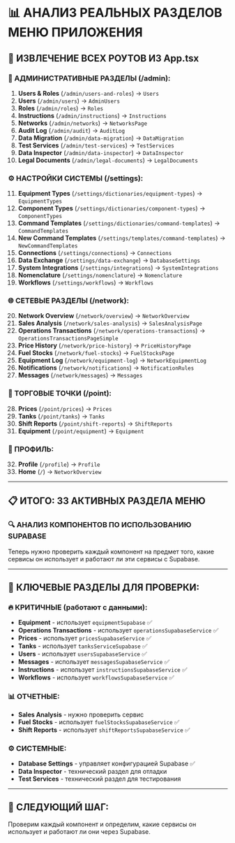 # 📊 АНАЛИЗ РЕАЛЬНЫХ РАЗДЕЛОВ МЕНЮ ПРИЛОЖЕНИЯ

## 🎯 ИЗВЛЕЧЕНИЕ ВСЕХ РОУТОВ ИЗ App.tsx

### 👑 АДМИНИСТРАТИВНЫЕ РАЗДЕЛЫ (/admin):
1. **Users & Roles** (`/admin/users-and-roles`) → `Users`
2. **Users** (`/admin/users`) → `AdminUsers` 
3. **Roles** (`/admin/roles`) → `Roles`
4. **Instructions** (`/admin/instructions`) → `Instructions`
5. **Networks** (`/admin/networks`) → `NetworksPage`
6. **Audit Log** (`/admin/audit`) → `AuditLog`
7. **Data Migration** (`/admin/data-migration`) → `DataMigration`
8. **Test Services** (`/admin/test-services`) → `TestServices`
9. **Data Inspector** (`/admin/data-inspector`) → `DataInspector`
10. **Legal Documents** (`/admin/legal-documents`) → `LegalDocuments`

### ⚙️ НАСТРОЙКИ СИСТЕМЫ (/settings):
11. **Equipment Types** (`/settings/dictionaries/equipment-types`) → `EquipmentTypes`
12. **Component Types** (`/settings/dictionaries/component-types`) → `ComponentTypes`
13. **Command Templates** (`/settings/dictionaries/command-templates`) → `CommandTemplates`
14. **New Command Templates** (`/settings/templates/command-templates`) → `NewCommandTemplates`
15. **Connections** (`/settings/connections`) → `Connections`
16. **Data Exchange** (`/settings/data-exchange`) → `DatabaseSettings`
17. **System Integrations** (`/settings/integrations`) → `SystemIntegrations`
18. **Nomenclature** (`/settings/nomenclature`) → `Nomenclature`
19. **Workflows** (`/settings/workflows`) → `Workflows`

### 🌐 СЕТЕВЫЕ РАЗДЕЛЫ (/network):
20. **Network Overview** (`/network/overview`) → `NetworkOverview`
21. **Sales Analysis** (`/network/sales-analysis`) → `SalesAnalysisPage`
22. **Operations Transactions** (`/network/operations-transactions`) → `OperationsTransactionsPageSimple`
23. **Price History** (`/network/price-history`) → `PriceHistoryPage`
24. **Fuel Stocks** (`/network/fuel-stocks`) → `FuelStocksPage`
25. **Equipment Log** (`/network/equipment-log`) → `NetworkEquipmentLog`
26. **Notifications** (`/network/notifications`) → `NotificationRules`
27. **Messages** (`/network/messages`) → `Messages`

### 🏪 ТОРГОВЫЕ ТОЧКИ (/point):
28. **Prices** (`/point/prices`) → `Prices`
29. **Tanks** (`/point/tanks`) → `Tanks`
30. **Shift Reports** (`/point/shift-reports`) → `ShiftReports`
31. **Equipment** (`/point/equipment`) → `Equipment`

### 👤 ПРОФИЛЬ:
32. **Profile** (`/profile`) → `Profile`
33. **Home** (`/`) → `NetworkOverview`

---

## 📋 ИТОГО: **33 АКТИВНЫХ РАЗДЕЛА МЕНЮ**

### 🔍 АНАЛИЗ КОМПОНЕНТОВ ПО ИСПОЛЬЗОВАНИЮ SUPABASE

Теперь нужно проверить каждый компонент на предмет того, какие сервисы он использует и работают ли эти сервисы с Supabase.

---

## 🎯 КЛЮЧЕВЫЕ РАЗДЕЛЫ ДЛЯ ПРОВЕРКИ:

### 🔥 КРИТИЧНЫЕ (работают с данными):
- **Equipment** - использует `equipmentSupabase` ✅
- **Operations Transactions** - использует `operationsSupabaseService` ✅
- **Prices** - использует `pricesSupabaseService` ✅
- **Tanks** - использует `tanksServiceSupabase` ✅
- **Users** - использует `usersSupabaseService` ✅
- **Messages** - использует `messagesSupabaseService` ✅
- **Instructions** - использует `instructionsSupabaseService` ✅
- **Workflows** - использует `workflowsSupabaseService` ✅

### 📊 ОТЧЕТНЫЕ:
- **Sales Analysis** - нужно проверить сервис
- **Fuel Stocks** - использует `fuelStocksSupabaseService` ✅
- **Shift Reports** - использует `shiftReportsSupabaseService` ✅

### ⚙️ СИСТЕМНЫЕ:
- **Database Settings** - управляет конфигурацией Supabase ✅
- **Data Inspector** - технический раздел для отладки
- **Test Services** - технический раздел для тестирования

---

## 🔄 СЛЕДУЮЩИЙ ШАГ: 
Проверим каждый компонент и определим, какие сервисы он использует и работают ли они через Supabase.
